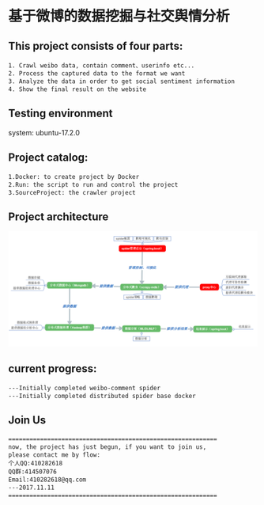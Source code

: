 # 基于微博的数据挖掘与社交舆情分析

## This project consists of four parts:
```
1. Crawl weibo data, contain comment、userinfo etc...
2. Process the captured data to the format we want
3. Analyze the data in order to get social sentiment information
4. Show the final result on the website
```

## Testing environment
system: ubuntu-17.2.0

## Project catalog:
```
1.Docker: to create project by Docker
2.Run: the script to run and control the project
3.SourceProject: the crawler project
```

## Project architecture
<img src="./GitHub-Info/img/project-architecture.png" />

## current progress:
```
---Initially completed weibo-comment spider
---Initially completed distributed spider base docker
```

## Join Us
```
===========================================================
now, the project has just begun, if you want to join us, 
please contact me by flow:
个人QQ:410282618
QQ群:414507076
Email:410282618@qq.com
---2017.11.11
===========================================================
```
